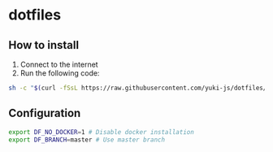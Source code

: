 # dotfiles

## How to install

1. Connect to the internet
2. Run the following code:
```sh
sh -c "$(curl -fSsL https://raw.githubusercontent.com/yuki-js/dotfiles/master/install.sh)"
```

## Configuration

```sh
export DF_NO_DOCKER=1 # Disable docker installation
export DF_BRANCH=master # Use master branch
```
